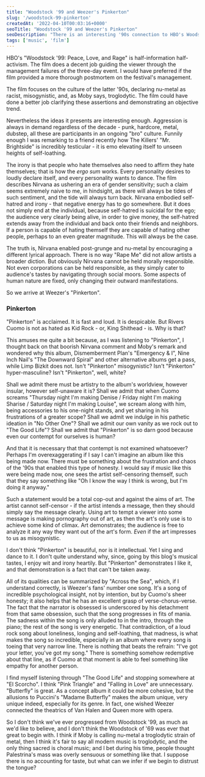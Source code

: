 ```yaml
---
title: "Woodstock '99 and Weezer's Pinkerton"
slug: '/woodstock-99-pinkerton'
createdAt: '2022-04-10T00:03:16+0000'
seoTitle: "Woodstock '99 and Weezer's Pinkerton"
seoDescription: "There is an interesting '90s connection to HBO's Woodstock '99 and Weezer's Pinkerton."
tags: ['music', 'film']
---
```


HBO's "Woodstock '99: Peace, Love, and Rage" is half-information half-activism. The film does a decent job guiding the viewer through the management failures of the three-day event. I would have preferred if the film provided a more thorough postmortem on the festival's management.

The film focuses on the culture of the latter '90s, declaring nu-metal as racist, misogynistic, and, as Moby says, troglodytic. The film could have done a better job clarifying these assertions and demonstrating an objective trend.

Nevertheless the ideas it presents are interesting enough. Aggression is always in demand regardless of the decade - punk, hardcore, metal, dubstep, all these are participants in an ongoing "bro" culture. Funnily enough I was remarking to a friend recently how The Killers' "Mr. Brightside" is incredibly testicular - it is emo elevating itself to unseen heights of self-loathing.

The irony is that people who hate themselves also need to affirm they hate themselves; that is how the _ergo sum_ works. Every personality desires to loudly declare itself, and every personality wants to dance. The film describes Nirvana as ushering an era of gender sensitivity; such a claim seems extremely naive to me, in hindsight, as there will always be tides of such sentiment, and the tide will always turn back. Nirvana embodied self-hatred and irony - that negative energy has to go somewhere. But it does not simply end at the individual, because self-hatred is suicidal for the ego; the audience very clearly being alive, in order to give money, the self-hatred extends away from the individual and back onto their friends and neighbors. If a person is capable of hating themself they are capable of hating other people, perhaps to an even greater magnitude. This will always be the case.

The truth is, Nirvana enabled post-grunge and nu-metal by encouraging a different lyrical approach. There is no way "Rape Me" did not allow artists a broader diction. But obviously Nirvana cannot be held morally responsible. Not even corporations can be held responsible, as they simply cater to audience's tastes by navigating through social moors. Some aspects of human nature are fixed, only changing their outward manifestations.

So we arrive at Weezer's "Pinkerton".

### Pinkerton

"Pinkerton" is acclaimed. It is fast and loud. It is despicable. But Rivers Cuomo is not as hated as Kid Rock - or, King Shithead - is. Why is that?

This amuses me quite a bit because, as I was listening to "Pinkerton", I thought back on that boorish Nirvana comment and Moby's remark and wondered why this album, Dismemberment Plan's "Emergency & I", Nine Inch Nail's "The Downward Spiral" and other alternative albums get a pass, while Limp Bizkit does not. Isn't "Pinkerton" misogynistic? Isn't "Pinkerton" hyper-masculine? Isn't "Pinkerton", well, white?

Shall we admit there must be artistry to the album's worldview, however insular, however self-unaware it is? Shall we admit that when Cuomo screams "Thursday night I'm making Denise / Friday night I'm making Sharise / Saturday night I'm making Louise", we scream along with him, being accessories to his one-night stands, and yet sharing in his frustrations of a greater scope? Shall we admit we indulge in his pathetic ideation in "No Other One"? Shall we admit our own vanity as we rock out to "The Good Life"? Shall we admit that "Pinkerton" is so darn good because even our contempt for ourselves is human?

And that it is necessary that that contempt is not examined whatsoever? Perhaps I'm overexaggerating if I say I can't imagine an album like this being made now. There must be something about the frustration and chaos of the '90s that enabled this type of honesty. I would say if music like this were being made now, one sees the artist self-censoring themself, such that they say something like "Oh I know the way I think is wrong, but I'm doing it anyway."

Such a statement would be a total cop-out and against the aims of art. The artist cannot self-censor - if the artist intends a message, then they should simply say the message clearly. Using art to tempt a viewer into some message is making pornography out of art, as then the art's only use is to achieve some kind of climax. Art demonstrates; the audience is free to analyze it any way they want out of the art's form. _Even_ if the art impresses to us as misogynistic.

I don't think "Pinkerton" is beautiful, nor is it intellectual. Yet I sing and dance to it. I don't quite understand why, since, going by this blog's musical tastes, I enjoy wit and irony heartily. But "Pinkerton" demonstrates I like it, and that demonstration is a fact that can't be taken away.

All of its qualities can be summarized by "Across the Sea", which, if I understand correctly, is Weezer's fans' number one song. It's a song of incredible psychological insight, not by intention, but by Cuomo's sheer honesty; it also helps that he has an excellent grasp of verse-chorus-verse. The fact that the narrator is obsessed is underscored by his detachment from that same obsession, such that the song progresses in fits of mania. The sadness within the song is only alluded to in the intro, through the piano; the rest of the song is very energetic. That contradiction, of a loud rock song about loneliness, longing and self-loathing, that madness, is what makes the song so incredible, especially in an album where every song is toeing that very narrow line. There is nothing that beats the refrain: "I've got your letter, you've got my song." There is something somehow redemptive about that line, as if Cuomo at that moment is able to feel something like empathy for another person.

I find myself listening through "The Good Life" and stopping somewhere at "El Scorcho". I think "Pink Triangle" and "Falling in Love" are unnecessary. "Butterfly" is great. As a concept album it could be more cohesive, but the allusions to Puccini's "Madame Butterfly" makes the album unique, very unique indeed, especially for its genre. In fact, one wished Weezer connected the theatrics of Van Halen and Queen more with opera.

So I don't think we've ever progressed from Woodstock '99, as much as we'd like to believe, and I don't think the Woodstock of '69 was ever that great to begin with. I think if Moby is calling nu-metal a troglodytic strain of metal, then I think it's fair to say all modern music is troglodytic, and the only thing sacred is choral music; and I bet during his time, people thought Palestrina's mass was overly sensuous or something like that. I suppose there is no accounting for taste, but what can we infer if we begin to distrust the tongue?

